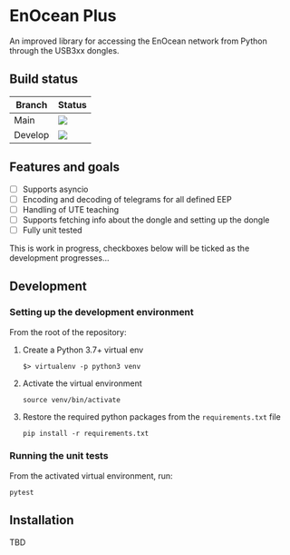 # EnOcean Plus
An improved library for accessing the EnOcean network from Python through the USB3xx dongles.
## Build status
| Branch  | Status                                                                                        |
| ------- | --------------------------------------------------------------------------------------------- |
| Main    | ![](https://github.com/DamienBraillard/enocean-plus/workflows/CI/badge.svg?branch=main)       |
| Develop | ![](https://github.com/DamienBraillard/enocean-plus/workflows/CI/badge.svg?branch=develop)    |

## Features and goals
- [ ] Supports asyncio
- [ ] Encoding and decoding of telegrams for all defined EEP
- [ ] Handling of UTE teaching
- [ ] Supports fetching info about the dongle and setting up the dongle
- [ ] Fully unit tested

This is work in progress, checkboxes below will be ticked as the development progresses...

## Development
### Setting up the development environment
From the root of the repository:
1. Create a Python 3.7+ virtual env
    ```shell script
    $> virtualenv -p python3 venv
    ```
2. Activate the virtual environment
    ```shell script
    source venv/bin/activate
    ```
3. Restore the required python packages from the `requirements.txt` file
    ```shell script
    pip install -r requirements.txt
    ```

### Running the unit tests
From the activated virtual environment, run:
```shell script
pytest
```

## Installation
TBD


